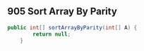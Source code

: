 ## 905 Sort Array By Parity
```java
public int[] sortArrayByParity(int[] A) {
        return null;
    }
```
